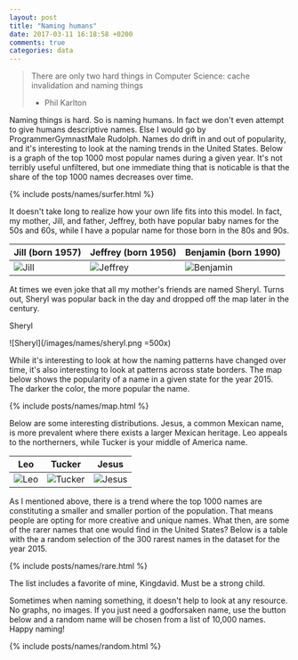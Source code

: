 ```yaml
---
layout: post
title: "Naming humans"
date: 2017-03-11 16:18:58 +0200
comments: true
categories: data
---
```


> There are only two hard things in Computer Science: cache invalidation and naming things
>  - Phil Karlton

Naming things is hard. So is naming humans. In fact we don't even attempt to give humans descriptive names. Else I would go by ProgrammerGymnastMale Rudolph. Names do drift in and out of popularity, and it's interesting to look at the naming trends in the United States. Below is a graph of the top 1000 most popular names during a given year. It's not terribly useful unfiltered, but one immediate thing that is noticable is that the share of the top 1000 names decreases over time.

{% include posts/names/surfer.html %}

It doesn't take long to realize how your own life fits into this model. In fact, my mother, Jill, and father, Jeffrey, both have popular baby names for the 50s and 60s, while I have a popular name for those born in the 80s and 90s.

| Jill (born 1957) | Jeffrey (born 1956) | Benjamin (born 1990) |
|------|---|---|
| ![Jill](/images/names/jill.png) |![Jeffrey](/images/names/jeff.png) | ![Benjamin](/images/names/ben.png) |

At times we even joke that all my mother's friends are named Sheryl. Turns out, Sheryl was popular back in the day and dropped off the map later in the century.

Sheryl

![Sheryl](/images/names/sheryl.png =500x)

While it's interesting to look at how the naming patterns have changed over time, it's also interesting to look at patterns across state borders. The map below shows the popularity of a name in a given state for the year 2015. The darker the color, the more popular the name.

{% include posts/names/map.html %}

Below are some interesting distributions. Jesus, a common Mexican name, is more prevalent where there exists a larger Mexican heritage. Leo appeals to the northerners, while Tucker is your middle of America name.

| Leo | Tucker | Jesus |
|------|---|---|
| ![Leo](/images/names/leo.png) |![Tucker](/images/names/tucker.png) | ![Jesus](/images/names/jesus.png) |

As I mentioned above, there is a trend where the top 1000 names are constituting a smaller and smaller portion of the population. That means people are opting for more creative and unique names. What then, are some of the rarer names that one would find in the United States? Below is a table with the a random selection of the 300 rarest names in the dataset for the year 2015.

{% include posts/names/rare.html %}

The list includes a favorite of mine, Kingdavid. Must be a strong child.

Sometimes when naming something, it doesn't help to look at any resource. No graphs, no images. If you just need a godforsaken name, use the button below and a random name will be chosen from a list of 10,000 names. Happy naming!

{% include posts/names/random.html %}
